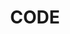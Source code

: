 ---
layout: default
title:  CODE
description: This is a group-project I did with a couple of class mates.
image: ../assets/images/code.png
link: https://lidmyr93.github.io/Projekt-1/Webbsida/
---